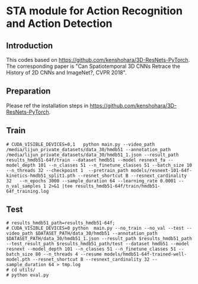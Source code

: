 # STA module for Action Recognition and Action Detection

## Introduction
This codes based on https://github.com/kenshohara/3D-ResNets-PyTorch. 
The corresponding paper is "Can Spatiotemporal 3D CNNs Retrace the History of 2D CNNs and ImageNet?, CVPR 2018".

## Preparation
Please ref the installation steps in https://github.com/kenshohara/3D-ResNets-PyTorch.

## Train
```
# CUDA_VISIBLE_DEVICES=0,1   python main.py --video_path /media/lijun_private_datasets/data_30/hmdb51 --annotation_path /media/lijun_private_datasets/data_30/hmdb51_1.json --result_path results_hmdb51-64f/train --dataset hmdb51 --model resnext_fa --model_depth 101 --n_classes 51 --n_finetune_classes 51 --batch_size 10 --n_threads 32 --checkpoint 1  --pretrain_path models/resnext-101-64f-kinetics-hmdb51_split1.pth --resnet_shortcut B --resnext_cardinality 32   --n_epochs 3000 --sample_duration 64 --learning_rate 0.0001 --n_val_samples 1 2>&1 |tee results_hmdb51-64f/train/hmdb51-64f_training.log
```
## Test
```
# results_hmdb51_path=results_hmdb51-64f;
# CUDA_VISIBLE_DEVICES=0 python  main.py --no_train --no_val --test --video_path $DATASET_PATH/data_30/hmdb51 --annotation_path $DATASET_PATH/data_30/hmdb51_1.json --result_path $results_hmdb51_path --test_result_path $results_hmdb51_path/test --dataset hmdb51 --model resnext --model_depth 101 --n_classes 51 --n_finetune_classes 51 --batch_size 80 --n_threads 4 --resume models/hmdb51-64f-trained-well-model.pth --resnet_shortcut B --resnext_cardinality 32 --sample_duration 64 > tmp.log
# cd utils/
# python eval.py
```
